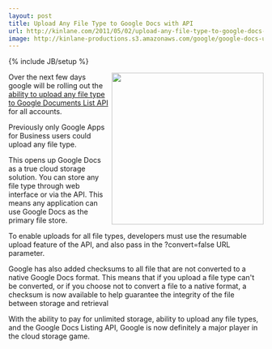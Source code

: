 ```yaml
---
layout: post
title: Upload Any File Type to Google Docs with API
url: http://kinlane.com/2011/05/02/upload-any-file-type-to-google-docs-with-api/
image: http://kinlane-productions.s3.amazonaws.com/google/google-docs-upload-any-file-type.png
---
```

{% include JB/setup %}
<p>
     <img src="http://kinlane-productions.s3.amazonaws.com/google/google-docs-upload-any-file-type.png"  width="300" align="right" />Over the next few days google will be rolling out the <a title="ability to upload any file type to Google Documents List API" href="http://googleappsdeveloper.blogspot.com/2011/05/upload-all-file-types-to-any-google.html">ability to upload any file type to Google Documents List API</a> for all accounts.
</p>

<p>
     Previously only Google Apps for Business users could upload any file type.
</p>

<p>
     This opens up Google Docs as a true cloud storage solution. You can store any file type through web interface or via the API. This means any application can use Google Docs as the primary file store.
</p>

<p>
     To enable uploads for all file types, developers must use the resumable upload feature of the API, and also pass in the ?convert=false URL parameter.
</p>

<p>
     Google has also added checksums to all file that are not converted to a native Google Docs format. This means that if you upload a file type can't be converted, or if you choose not to convert a file to a native format, a checksum is now available to help guarantee the integrity of the file between storage and retrieval
</p>

<p>
     With the ability to pay for unlimited storage, ability to upload any file types, and the Google Docs Listing API, Google is now definitely a major player in the cloud storage game.
</p>